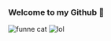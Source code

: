 ### Welcome to my Github 👋

<!--
**jakeupz/jakeupz** is a ✨ _special_ ✨ repository because its `README.md` (this file) appears on your GitHub profile.

Here are some ideas to get you started:

- 🔭 I’m currently working on ...
- 🌱 I’m currently learning ...
- 👯 I’m looking to collaborate on ...
- 🤔 I’m looking for help with ...
- 💬 Ask me about ...
- 📫 How to reach me: ...
- 😄 Pronouns: ...
- ⚡ Fun fact: ...
-->
<img src="https://media.discordapp.net/attachments/669796626784714756/1020035199247056906/image0-1-3.gif" alt="funne cat" >

<img src="https://cdn.discordapp.com/attachments/820941967214903306/820942977639776276/myman.gif" alt="lol">
